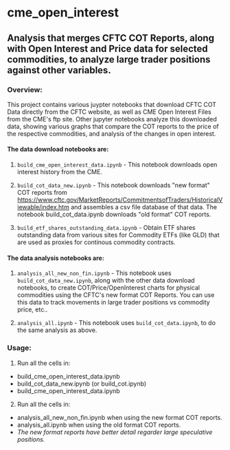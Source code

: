 # cme_open_interest
## Analysis that merges CFTC COT Reports, along with Open Interest and Price data for selected commodities, to analyze large trader positions against other variables.

### Overview:
This project contains various juypter notebooks that download CFTC COT Data directly from the CFTC website, as well as CME Open Interest Files from the CME's ftp site.  Other jupyter notebooks analyze this downloaded data, showing various graphs that compare the COT reports to the price of the respective commodities, and analysis of the changes in open interest.

#### The data download notebooks are:
1. ```build_cme_open_interest_data.ipynb``` - This notebook downloads open interest history from the CME.


2. ```build_cot_data_new.ipynb``` - This notebook downloads "new format" COT reports from https://www.cftc.gov/MarketReports/CommitmentsofTraders/HistoricalViewable/index.htm and assembles a csv file database of that data. The notebook build_cot_data.ipynb downloads "old format" COT reports.


3. ```build_etf_shares_outstanding_data.ipynb``` - Obtain ETF shares outstanding data from various sites for Commodity ETFs (like GLD) that are used as proxies for continous commodity contracts.

#### The data analysis notebooks are:
1. ```analysis_all_new_non_fin.ipynb``` - This notebook uses ```build_cot_data_new.ipynb```, along with the other data download notebooks, to create COT/Price/OpenInterest charts for physical commodities using the CFTC's new format COT Reports.  You can use this data to track movements in large trader positions vs commodity price, etc..

2. ```analysis_all.ipynb``` - This notebook uses ```build_cot_data.ipynb```, to do the same analysis as above.

### Usage:
1. Run all the cells in:
 * build_cme_open_interest_data.ipynb
 * build_cot_data_new.ipynb (or build_cot.ipynb)
 * build_cme_open_interest_data.ipynb 
 
 
 2. Run all the cells in:
  * analysis_all_new_non_fin.ipynb when using the new format COT reports.
  * analysis_all.ipynb when using the old format COT reports.
  * *The new format reports have better detail regarder large speculative positions.*
  